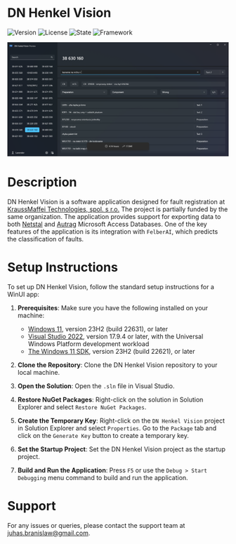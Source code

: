 # DN Henkel Vision
![Version](https://img.shields.io/badge/Version-2024.0.1-blue) ![License](https://img.shields.io/badge/License-MIT-red) ![State](https://img.shields.io/badge/Development_State-Active-green) ![Framework](https://img.shields.io/badge/Framework-Windows_App_SDK_1.5-purple)

![DN Henkel Vision Editor](Readme/henkel-vision-editor.png)

# Description
DN Henkel Vision is a software application designed for fault registration at [KraussMaffei Technologies, spol. s r.o.](https://www.kraussmaffei.com/en/home) The project is partially funded by the same organization. The application provides support for exporting data to both [Netstal](https://www.netstal.com/#) and [Autrag](https://www.kraussmaffei.com/en/our-products/px-series-250-4-000-kn) Microsoft Access Databases. One of the key features of the application is its integration with `FelberAI`, which predicts the classification of faults.

# Setup Instructions
To set up DN Henkel Vision, follow the standard setup instructions for a WinUI app:

1. **Prerequisites**: Make sure you have the following installed on your machine:
    - [Windows 11](https://www.microsoft.com/software-download/windows11), version 23H2 (build 22631), or later
    - [Visual Studio 2022](https://visualstudio.microsoft.com/vs/), version 17.9.4 or later, with the Universal Windows Platform development workload
    - [The Windows 11 SDK](https://learn.microsoft.com/en-us/windows/apps/windows-app-sdk/), version 23H2 (build 22621), or later

2. **Clone the Repository**: Clone the DN Henkel Vision repository to your local machine.

3. **Open the Solution**: Open the `.sln` file in Visual Studio.

4. **Restore NuGet Packages**: Right-click on the solution in Solution Explorer and select `Restore NuGet Packages`.

5. **Create the Temporary Key**: Right-click on the `DN Henkel Vision` project in Solution Explorer and select `Properties`. Go to the `Package` tab and click on the `Generate Key` button to create a temporary key.

6. **Set the Startup Project**: Set the DN Henkel Vision project as the startup project.

7. **Build and Run the Application**: Press `F5` or use the `Debug > Start Debugging` menu command to build and run the application.

# Support
For any issues or queries, please contact the support team at juhas.branislaw@gmail.com.
